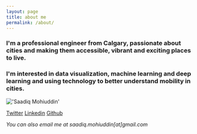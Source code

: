 ```yaml
---
layout: page
title: about me
permalink: /about/
---
```


### I'm a professional engineer from Calgary, passionate about cities and making them accessible, vibrant and exciting places to live.

### I'm interested in data visualization, machine learning and deep learning and using technology to better understand mobility in cities.

!['Saadiq Mohiuddin'](https://s3-us-west-2.amazonaws.com/smohiudd.github.co/profile_picture.png)

[Twitter](https://twitter.com/saadiqmohiuddin)
[Linkedin](https://www.linkedin.com/in/saadiqmohiuddin/)
[Github](https://github.com/smohiudd)

*You can also email me at saadiq.mohiuddin[at]gmail.com*
